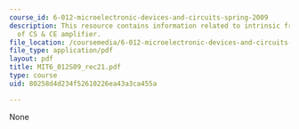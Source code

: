 ```yaml
---
course_id: 6-012-microelectronic-devices-and-circuits-spring-2009
description: This resource contains information related to intrinsic frequency response
  of CS & CE amplifier.
file_location: /coursemedia/6-012-microelectronic-devices-and-circuits-spring-2009/80258d4d234f52610226ea43a3ca455a_MIT6_012S09_rec21.pdf
file_type: application/pdf
layout: pdf
title: MIT6_012S09_rec21.pdf
type: course
uid: 80258d4d234f52610226ea43a3ca455a

---
```

None
